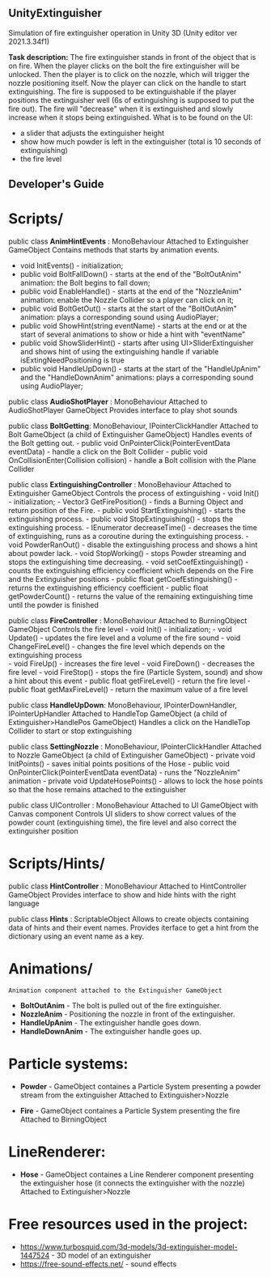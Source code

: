## UnityExtinguisher
Simulation of fire extinguisher operation in Unity 3D (Unity editor ver 2021.3.34f1)


**Task description:**
The fire extinguisher stands in front of the object that is on fire. 
When the player clicks on the bolt the fire extinguisher will be unlocked. Then the player is to click on the nozzle, which will trigger the nozzle positioning itself. Now the player can click on the handle to start extinguishing. 
The fire is supposed to be extinguishable if the player positions the extinguisher well (6s of extinguishing is supposed to put the fire out). The fire will "decrease" when it is extinguished and slowly increase when it stops being extinguished.
What is to be found on the UI:
- a slider that adjusts the extinguisher height
- show how much powder is left in the extinguisher (total is 10 seconds of extinguishing)
- the fire level


## Developer's Guide


# Scripts/

public class **AnimHintEvents** : MonoBehaviour
Attached to Extinguisher GameObject
Contains methods that starts by animation events. 
- void InitEvents() - initialization;
- public void BoltFallDown() - starts at the end of the "BoltOutAnim" animation: the Bolt begins to fall down;
- public void EnableHandle() - starts at the end of the "NozzleAnim" animation: enable the Nozzle Collider so a player can click on it;
- public void BoltGetOut() - starts at the start of the "BoltOutAnim" animation: plays a corresponding sound using AudioPlayer;
- public void ShowHint(string eventName) - starts at the end or at the start of several animations to show or hide a hint with "eventName"
- public void ShowSliderHint() - starts after using UI>SliderExtinguisher and shows hint of using the extinguishing handle if variable isExtingNeedPositioning is true
- public void HandleUpDown() - starts at the start of the "HandleUpAnim" and the "HandleDownAnim" animations: plays a corresponding sound using AudioPlayer;

public class **AudioShotPlayer** : MonoBehaviour
		Attached to AudioShotPlayer GameObject
		Provides interface to play shot sounds

public class **BoltGetting**: MonoBehaviour, IPointerClickHandler
		Attached to Bolt GameObject (a child of Extinguisher GameObject)
		Handles events of the Bolt getting out.
 	- public void OnPointerClick(PointerEventData eventData) - handle a click on the Bolt Collider
	- public void OnCollisionEnter(Collision collision) - handle a Bolt collision with the Plane Collider

public class **ExtinguishingController** : MonoBehaviour
		Attached to Extinguisher GameObject
		Controls the process of extinguishing
	- void Init() - initialization;
	- Vector3 GetFirePosition() - finds a Burning Object and return position of the Fire.
  	- public void StartExtinguishing() - starts the extinguishing process.
   	- public void StopExtinguishing() - stops the extinguishing process.
   	- IEnumerator decreaseTime() - decreases the time of extinguishing, runs as a coroutine during the extinguishing process.
  	- void PowderRanOut() - disable the extinguishing process and shows a hint about powder lack. 
	- void StopWorking() - stops Powder streaming and stops the extinguishing time decreasing.
	- void setCoefExtinguishing() - counts the extinguishing efficiency coefficient which depends on the Fire and the Extinguisher positions
	- public float getCoefEstinguishing() - returns the extinguishing efficiency coefficient
   	- public float getPowderCount() - returns the value of the remaining extinguishing time until the powder is finished

public class **FireController** : MonoBehaviour
		Attached to BurningObject GameObject 
		Controls the fire level
  	- void Init() - initialization;
	- void Update() - updates the fire level and a volume of the fire sound 
	- void ChangeFireLevel() - changes the fire level which depends on the extinguishing process 	
	- void FireUp() - increases the fire level
	- void FireDown() - decreases the fire level
	- void FireStop() - stops the fire (Particle System, sound) and show a hint about this event
  	- public float getFireLevel() - return the fire level
   	- public float getMaxFireLevel() - return the maximum value of a fire level

public class **HandleUpDown**:  MonoBehaviour, IPointerDownHandler, IPointerUpHandler
		Attached to HandleTop GameObject (a child of Extinguisher>HandlePos GameObject)
		Handles a click on the HandleTop Collider to start or stop extinguishing

public class **SettingNozzle** : MonoBehaviour, IPointerClickHandler
		Attached to Nozzle GameObject (a child of Extinguisher GameObject)
   	- private void InitPoints() - saves initial points positions of the Hose
	- public void OnPointerClick(PointerEventData eventData) - runs the "NozzleAnim" animation
   	- private void UpdateHosePoints() - allows to lock the hose points so that the hose remains attached to the extinguisher 

public class UIController : MonoBehaviour
		Attached to UI GameObject with Canvas component
		Controls UI sliders to show correct values of the powder count (extinguishing time), the fire level and also correct the extinguisher position 

# Scripts/Hints/

public class **HintController** : MonoBehaviour
		Attached to HintController GameObject
		Provides interface to show and hide hints with the right language

public class **Hints** : ScriptableObject
		Allows to create objects containing data of hints and their event names.
		Provides iterface to get a hint from the dictionary using an event name as a key.  


# Animations/
	Animation component attached to the Extinguisher GameObject

- **BoltOutAnim** - The bolt is pulled out of the fire extinguisher.
- **NozzleAnim** - Positioning the nozzle in front of the extinguisher.
- **HandleUpAnim** - The extinguisher handle goes down.
- **HandleDownAnim** - The extinguisher handle goes up.


# Particle systems:

- **Powder** - GameObject containes a Particle System presenting a powder stream from the extinguisher 
	 Attached to Extinguisher>Nozzle

- **Fire** - 	 GameObject containes a Particle System presenting the fire 
	 Attached to BirningObject


# LineRenderer:

- **Hose** -   GameObject containes a Line Renderer component presenting the extinguisher hose (it connects the extinguisher with the nozzle)
	 Attached to Extinguisher>Nozzle  


# Free resources used in the project:

- https://www.turbosquid.com/3d-models/3d-extinguisher-model-1447524 - 3D model of an extinguisher
- https://free-sound-effects.net/ - sound effects









